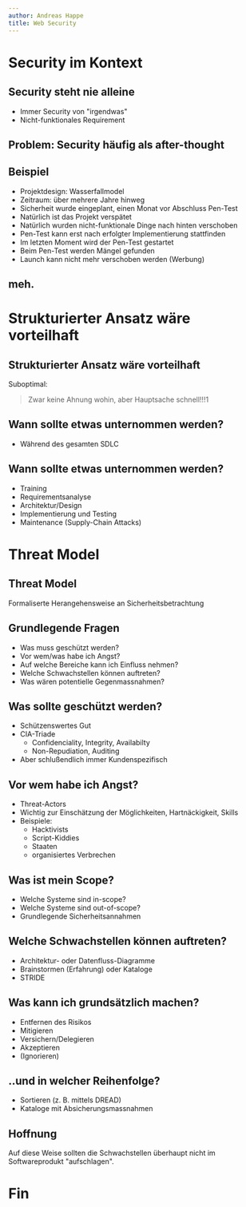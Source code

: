 ```yaml
---
author: Andreas Happe
title: Web Security
--- 
```


# Security im Kontext

## Security steht nie alleine

* Immer Security von "irgendwas"
* Nicht-funktionales Requirement

## Problem: Security häufig als after-thought

## Beispiel

* Projektdesign: Wasserfallmodel
* Zeitraum: über mehrere Jahre hinweg
* Sicherheit wurde eingeplant, einen Monat vor Abschluss Pen-Test
* Natürlich ist das Projekt verspätet
* Natürlich wurden nicht-funktionale Dinge nach hinten verschoben
* Pen-Test kann erst nach erfolgter Implementierung stattfinden
* Im letzten Moment wird der Pen-Test gestartet
* Beim Pen-Test werden Mängel gefunden
* Launch kann nicht mehr verschoben werden (Werbung)

## meh.

# Strukturierter Ansatz wäre vorteilhaft

## Strukturierter Ansatz wäre vorteilhaft

Suboptimal:

> Zwar keine Ahnung wohin, aber Hauptsache schnell!!!1

## Wann sollte etwas unternommen werden?

* Während des gesamten SDLC

## Wann sollte etwas unternommen werden?

* Training
* Requirementsanalyse
* Architektur/Design
* Implementierung und Testing
* Maintenance (Supply-Chain Attacks)

# Threat Model

## Threat Model

Formaliserte Herangehensweise an Sicherheitsbetrachtung

## Grundlegende Fragen

* Was muss geschützt werden?
* Vor wem/was habe ich Angst?
* Auf welche Bereiche kann ich Einfluss nehmen?
* Welche Schwachstellen können auftreten?
* Was wären potentielle Gegenmassnahmen?

## Was sollte geschützt werden?

* Schützenswertes Gut
* CIA-Triade
  * Confidenciality, Integrity, Availabilty
  * Non-Repudiation, Auditing
* Aber schlußendlich immer Kundenspezifisch

## Vor wem habe ich Angst?

* Threat-Actors
* Wichtig zur Einschätzung der Möglichkeiten, Hartnäckigkeit, Skills
* Beispiele:
  * Hacktivists
  * Script-Kiddies
  * Staaten
  * organisiertes Verbrechen

## Was ist mein Scope?

* Welche Systeme sind in-scope?
* Welche Systeme sind out-of-scope?
* Grundlegende Sicherheitsannahmen


## Welche Schwachstellen können auftreten?

* Architektur- oder Datenfluss-Diagramme
* Brainstormen (Erfahrung) oder Kataloge
* STRIDE

## Was kann ich grundsätzlich machen?

* Entfernen des Risikos
* Mitigieren
* Versichern/Delegieren
* Akzeptieren
* (Ignorieren)

## ..und in welcher Reihenfolge?

* Sortieren (z. B. mittels DREAD)
* Kataloge mit Absicherungsmassnahmen

## Hoffnung

Auf diese Weise sollten die Schwachstellen überhaupt nicht im Softwareprodukt "aufschlagen".

# Fin
